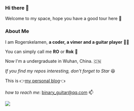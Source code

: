 ### Hi there 👋

Welcome to my space, hope you have a good tour here 🥳

### About Me

I am Rogerskelamen, **a coder, a vimer and a guitar player** 👨‍💻

You can simply call me **RO** or **Rok** 🤟

Now I'm a undergraduate in Wuhan, China. 🇨🇳

*If you find my repos interesting, don't forget to Star* 😆

This is 👉[my personal blog](https://rokelamen.top)👈

*how to reach me*: binary_guitar@qq.com 📫

![](https://github-readme-stats.vercel.app/api?username=Rogerskelamen&show_icons=true&hide=prs)
